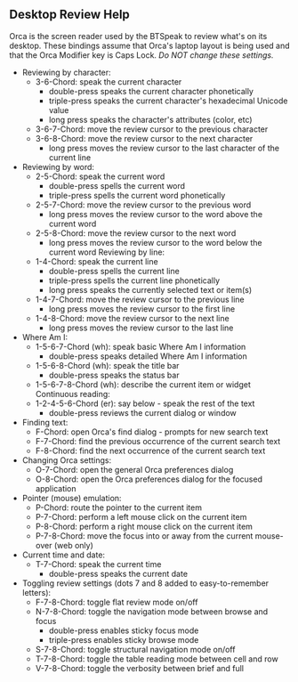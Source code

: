 ## Desktop Review Help

Orca is the screen reader used by the BTSpeak to review what's on its desktop.
These bindings assume that Orca's laptop layout is being used and that the Orca Modifier key is Caps Lock.
*Do NOT change these settings.*

* Reviewing by character:
  * 3-6-Chord: speak the current character
    * double-press speaks the current character phonetically
    * triple-press speaks the current character's hexadecimal Unicode value
    * long press speaks the character's attributes (color, etc)
  * 3-6-7-Chord: move the review cursor to the previous character
  * 3-6-8-Chord: move the review cursor to the next character
    * long press moves the review cursor to the last character of the current line
* Reviewing by word:
  * 2-5-Chord: speak the current word
    * double-press spells the current word
    * triple-press spells the current word phonetically
  * 2-5-7-Chord: move the review cursor to the previous word
    * long press moves the review cursor to the word above the current word
  * 2-5-8-Chord: move the review cursor to the next word
    * long press moves the review cursor to the word below the current word
Reviewing by line:
  * 1-4-Chord: speak the current line
    * double-press spells the current line
    * triple-press spells the current line phonetically
    * long press speaks the currently selected text or item(s)
  * 1-4-7-Chord: move the review cursor to the previous line
    * long press moves the review cursor to the first line
  * 1-4-8-Chord: move the review cursor to the next line
    * long press moves the review cursor to the last line
* Where Am I:
  * 1-5-6-7-Chord (wh): speak basic Where Am I information
    * double-press speaks detailed Where Am I information
  * 1-5-6-8-Chord (wh): speak the title bar
    * double-press speaks the status bar
  * 1-5-6-7-8-Chord (wh): describe the current item or widget
Continuous reading:
  * 1-2-4-5-6-Chord (er): say below - speak the rest of the text
    * double-press reviews the current dialog or window
* Finding text:
  * F-Chord: open Orca's find dialog - prompts for new search text
  * F-7-Chord: find the previous occurrence of the current search text
  * F-8-Chord: find the next occurrence of the current search text
* Changing Orca settings:
  * O-7-Chord: open the general Orca preferences dialog
  * O-8-Chord: open the Orca preferences dialog for the focused application
* Pointer (mouse) emulation:
  * P-Chord: route the pointer to the current item
  * P-7-Chord: perform a left mouse click on the current item
  * P-8-Chord: perform a right mouse click on the current item
  * P-7-8-Chord: move the focus into or away from the current mouse-over (web only)
* Current time and date:
  * T-7-Chord: speak the current time
    * double-press speaks the current date
* Toggling review settings (dots 7 and 8 added to easy-to-remember letters):
  * F-7-8-Chord: toggle flat review mode on/off
  * N-7-8-Chord: toggle the navigation mode between browse and focus
    * double-press enables sticky focus mode
    * triple-press enables sticky browse mode
  * S-7-8-Chord: toggle structural navigation mode on/off
  * T-7-8-Chord: toggle the table reading mode between cell and row
  * V-7-8-Chord: toggle the verbosity between brief and full

